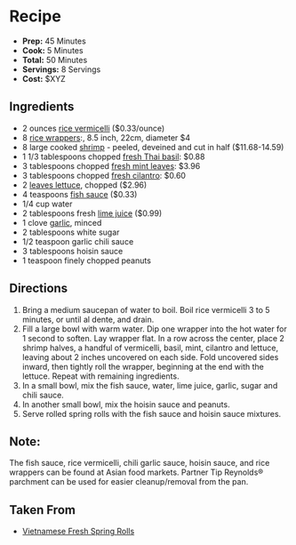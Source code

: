 # Recipe



- **Prep:** 45 Minutes
- **Cook:** 5 Minutes
- **Total:** 50 Minutes
- **Servings:** 8 Servings
- **Cost:** $XYZ

## Ingredients
- 2 ounces [rice vermicelli](https://www.amazon.com/Vietnamese-Stick-vermicelli-Three-Ladies/dp/B00ADHM9WW?ref_=fsclp_pl_dp_1) ($0.33/ounce)
- 8 [rice wrappers](https://www.amazon.com/Tanisa-Organic-Spring-Paper-Wrapper/dp/B07KXPKRNK/ref=sr_1_1_sspa?crid=2RHJMN4O5TA7Q&keywords=rice+wrappers+for+spring+rolls&qid=1569415266&s=gateway&sprefix=rice+wr%2Caps%2C136&sr=8-1-spons&psc=1&spLa=ZW5jcnlwdGVkUXVhbGlmaWVyPUFTWFNGSlNZWkdFQUMmZW5jcnlwdGVkSWQ9QTA1MTc2NTgxTTBQSUdXV0cxTUdYJmVuY3J5cHRlZEFkSWQ9QTAyNzI2NzYxNzdMNE5RWTBLNkpVJndpZGdldE5hbWU9c3BfYXRmJmFjdGlvbj1jbGlja1JlZGlyZWN0JmRvTm90TG9nQ2xpY2s9dHJ1ZQ==):, 8.5 inch, 22cm, diameter $4
- 8 large cooked [shrimp](https://www.amazon.com/Sea-Best-Peeled-Deveined-Shrimp/dp/B00WB87NX6/ref=sr_1_1?keywords=large+shrimp&qid=1569415441&s=gateway&sr=8-1) - peeled, deveined and cut in half ($11.68-14.59)
- 1 1/3 tablespoons chopped [fresh Thai basil](https://www.amazon.com/Thai-Sweet-Basil-Fresh-Oz/dp/B00RA27OOQ/ref=sr_1_4?keywords=thai+basil&qid=1569415600&s=gateway&sr=8-4): $0.88
- 3 tablespoons chopped [fresh mint leaves](https://www.amazon.com/Fresh-Mint-Leaves-3-oz/dp/B01EDDEPUK/ref=sr_1_11?keywords=mint+leaves&qid=1569415717&s=gateway&sr=8-11): $3.96
- 3 tablespoons chopped [fresh cilantro](https://www.farmersdaughterherbs.com/price-list): $0.60
- 2 [leaves lettuce](https://grocery.walmart.com/ip/Green-Leaf-Lettuce/51259368?wmlspartner=wlpa&selectedSellerId=0&wl13=2122&adid=22222222227062097368&wl0=&wl1=g&wl2=c&wl3=361057103489&wl4=pla-776656290882&wl5=9002030&wl6=&wl7=&wl8=&wl9=pla&wl10=120643079&wl11=local&wl12=51259368&veh=sem&gclid=EAIaIQobChMImoWf74Ts5AIVA4TICh2WCgNREAQYAiABEgJZ2vD_BwE), chopped ($2.96)
- 4 teaspoons [fish sauce](https://www.amazon.com/Squid-Brand-Fish-Sauce/dp/B0000CNU55/ref=sr_1_20_sspa?keywords=fish+sauce&qid=1569416804&s=gateway&sr=8-20-spons&psc=1&spLa=ZW5jcnlwdGVkUXVhbGlmaWVyPUFDQVA3NFQyQVZNU0ImZW5jcnlwdGVkSWQ9QTAxNzc1MTZNRDZGNExRR0gxRDcmZW5jcnlwdGVkQWRJZD1BMDI5NDMzMjI2QUVFQkdJQk8zTk4md2lkZ2V0TmFtZT1zcF9tdGYmYWN0aW9uPWNsaWNrUmVkaXJlY3QmZG9Ob3RMb2dDbGljaz10cnVl) ($0.33)
- 1/4 cup water
- 2 tablespoons fresh [lime juice](https://www.instacart.com/stop-shop/products/2677342-limes-each) ($0.99)
- 1 clove [garlic](https://www.amazon.com/CALIFORNIA-SOFTNECK-PLANTING-GROWING-COUNTRY/dp/B01I216LPG/ref=sr_1_13?keywords=clove+of+garlic&qid=1569417127&s=gateway&sr=8-13), minced
- 2 tablespoons white sugar
- 1/2 teaspoon garlic chili sauce
- 3 tablespoons hoisin sauce
- 1 teaspoon finely chopped peanuts

## Directions
1. Bring a medium saucepan of water to boil. Boil rice vermicelli 3 to 5 minutes, or until al dente, and drain.
2. Fill a large bowl with warm water. Dip one wrapper into the hot water for 1 second to soften. Lay wrapper flat. In a row across the center, place 2 shrimp halves, a handful of vermicelli, basil, mint, cilantro and lettuce, leaving about 2 inches uncovered on each side. Fold uncovered sides inward, then tightly roll the wrapper, beginning at the end with the lettuce. Repeat with remaining ingredients.
3. In a small bowl, mix the fish sauce, water, lime juice, garlic, sugar and chili sauce.
4. In another small bowl, mix the hoisin sauce and peanuts.
5. Serve rolled spring rolls with the fish sauce and hoisin sauce mixtures.

## Note:
The fish sauce, rice vermicelli, chili garlic sauce, hoisin sauce, and rice wrappers can be found at Asian food markets.
Partner Tip
Reynolds® parchment can be used for easier cleanup/removal from the pan.

## Taken From 
- [Vietnamese Fresh Spring Rolls](https://www.allrecipes.com/recipe/24239/vietnamese-fresh-spring-rolls/?internalSource=hub%20recipe&referringId=703&referringContentType=Recipe%20Hub&clickId=cardslot%206)
